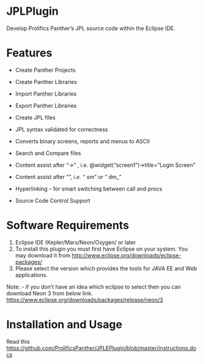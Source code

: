 # JPLPlugin
Develop Prolifics Panther’s JPL source code within the Eclipse IDE.

# Features
* Create Panther Projects

 *	Create Panther Libraries

 * Import Panther Libraries

 * Export Panther Libraries

 * Create JPL files

 * JPL syntax validated for correctness

 * Converts binary screens, reports and menus to ASCII

 * Search and Compare files

 * Content assist after “->” , i.e. @widget(“screen1”)->title=”Login Screen”

 * Content assist after “_”, i.e. “ sm_” or “ dm_”

 * Hyperlinking – for smart switching between call and procs

 * Source Code Control Support

# Software Requirements

1.	Eclipse IDE (Kepler/Mars/Neon/Oxygen/ or later 
2. To install this plugin you must first have Eclipse on your system. You may download it from http://www.eclipse.org/downloads/eclipse-packages/
3.	Please select the version which provides the tools for JAVA EE and Web applications.

Note: - if you don’t have an idea which eclipse to select then you can download Neon 3 from below link. https://www.eclipse.org/downloads/packages/release/neon/3

# Installation and Usage
  Read  this https://github.com/ProlificsPanther/JPLEPlugin/blob/master/instructions.docx
